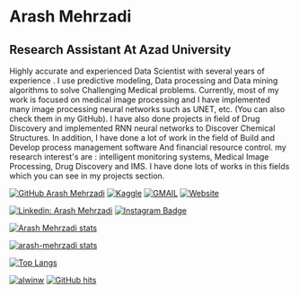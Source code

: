 # Arash Mehrzadi 
## Research Assistant At Azad University
Highly accurate and experienced Data Scientist with several years of experience . I use predictive modeling, Data processing and Data mining algorithms to solve Challenging Medical problems. Currently, most of my work is focused on medical image processing and I have implemented many image processing neural networks such as UNET, etc. (You can also check them in my GitHub). I have also done projects in field of Drug Discovery and implemented RNN neural networks to Discover Chemical Structures. In addition, I have done a lot of work in the field of Build and Develop process management software And financial resource control.
my research interest's are : intelligent monitoring systems, Medical Image Processing, Drug Discovery and IMS.
I have done lots of works in this fields which you can see in my projects section. 


[![GitHub Arash Mehrzadi](https://img.shields.io/github/followers/arash-mehrzadi?label=follow&style=social)](https://github.com/arash-mehrzadi)
[![Kaggle](https://img.shields.io/static/v1.svg?label=Kaggle&message=1&color=red&logo=kaggle&style=social)](https://www.kaggle.com/in/arashmehrzadi/)
[![GMAIL](https://img.shields.io/static/v1.svg?label=send&message=mehrzadiarash@gmail.com&color=red&logo=gmail&style=social)](mailto:mehrzadiarash@gmail.com?subject=Hello)
[![Website](https://img.shields.io/static/v1.svg?label=Website&message=arashmehrzadi.com&color=red&logo=internet-archive&style=social)](https://www.arashmehrzadi.com/)



[![Linkedin: Arash Mehrzadi](https://img.shields.io/badge/-Linkedin-blue?style=flat-square&logo=Linkedin&logoColor=white&link=https://www.linkedin.com/in/arashmehrzadi/)](https://www.linkedin.com/in/arashmehrzadi/)
[![Instagram Badge](https://img.shields.io/badge/-Instagram-purple?style=flat-square&logo=instagram&logoColor=white&link=https://www.instagram.com/arash_mehrzadi/)](https://www.instagram.com/arash_mehrzadi/)


[![Arash Mehrzadi stats](https://github-readme-stats.vercel.app/api?username=arash-mehrzadi)](https://github.com/arash-mehrzadi/github-readme-stats)

[![arash-mehrzadi stats](https://github-readme-stats.vercel.app/api/wakatime?username=willianrod)](https://github.com/anuraghazra/github-readme-stats)

[![Top Langs](https://github-readme-stats.vercel.app/api/top-langs/?username=arash-mehrzadi&layout=compact)](https://github.com/arash-mehrzadi/github-readme-stats)
    
<p align="left">
    <a href="https://github.com/arash-mehrzadi" target="_blank"><img alt="alwinw" src="https://badges.pufler.dev/visits/arash-mehrzadi/arash-mehrzadi?logo=GitHub&label=visits&color=success&logoColor=white&style=flat-square"/></a>
    <!--<a href="https://github.com/arash-mehrzadi" target="_blank"><img alt="profile hits" src="https://img.shields.io/jsdelivr/gh/hw/alwinw/alwinw?label=hits&style=flat-square"></a>-->
    <a href="https://github.com/arash-mehrzadi/alwinw" target="_blank"><img alt="GitHub hits" src="https://img.shields.io/github/last-commit/arash-mehrzadi/arash-mehrzadi?label=profile%20updated&style=flat-square"></a>
</p>
<!--
**arash-mehrzadi/arash-mehrzadi** is a ✨ _special_ ✨ repository because its `README.md` (this file) appears on your GitHub profile.

Here are some ideas to get you started:

- 🔭 I’m currently working on ...
- 🌱 I’m currently learning ...
- 👯 I’m looking to collaborate on ...
- 🤔 I’m looking for help with ...
- 💬 Ask me about ...
- 📫 How to reach me: ...
- 😄 Pronouns: ...
- ⚡ Fun fact: ...
-->
